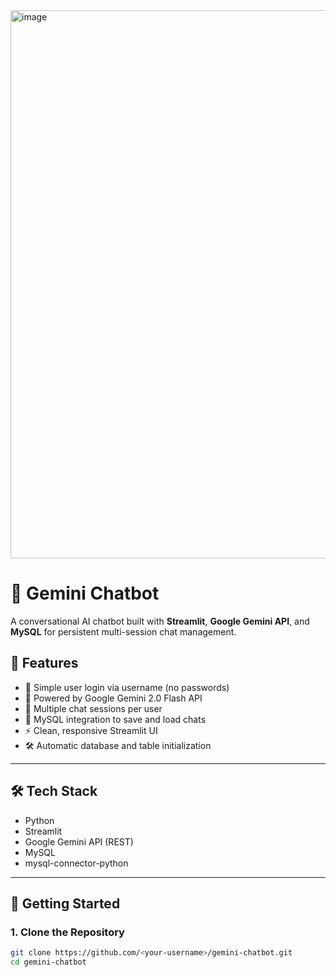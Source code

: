 <img width="1894" height="877" alt="image" src="https://github.com/user-attachments/assets/2077c65e-4e2f-414e-8e45-026407849348" />



# 💬 Gemini Chatbot

A conversational AI chatbot built with **Streamlit**, **Google Gemini API**, and **MySQL** for persistent multi-session chat management.

## 📌 Features

- 🔐 Simple user login via username (no passwords)
- 🧠 Powered by Google Gemini 2.0 Flash API
- 💬 Multiple chat sessions per user
- 💾 MySQL integration to save and load chats
- ⚡ Clean, responsive Streamlit UI
- 🛠️ Automatic database and table initialization

---

## 🛠️ Tech Stack

- Python
- Streamlit
- Google Gemini API (REST)
- MySQL
- mysql-connector-python

---

## 🚀 Getting Started

### 1. Clone the Repository

```bash
git clone https://github.com/<your-username>/gemini-chatbot.git
cd gemini-chatbot

